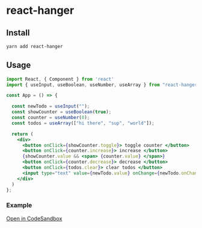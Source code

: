 # react-hanger

## Install

```bash
yarn add react-hanger
```

## Usage

```jsx
import React, { Component } from 'react'
import { useInput, useBoolean, useNumber, useArray } from "react-hanger";

const App = () => {

  const newTodo = useInput("");
  const showCounter = useBoolean(true);
  const counter = useNumber(0);
  const todos = useArray(["hi there", "sup", "world"]);

  return (
    <div>
      <button onClick={showCounter.toggle}> toggle counter </button>
      <button onClick={counter.increase}> increase </button>
      {showCounter.value && <span> {counter.value} </span>}
      <button onClick={counter.decrease}> decrease </button>
      <button onClick={todos.clear}> clear todos </button>
      <input type="text" value={newTodo.value} onChange={newTodo.onChangeHangler}/>
    </div>
  )
};
```

### Example
[Open in CodeSandbox](https://codesandbox.io/s/44m70xm70)
